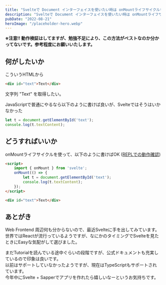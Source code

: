```yaml
---
title: "Svelteで Document インターフェイスを使いたい時は onMountライフサイクルを使うといい"
description: "Svelteで Document インターフェイスを使いたい時は onMountライフサイクルを使うといい"
pubDate: "2022-08-21"
heroImage: "/placeholder-hero.webp"
---
```


**※注意!! 動作検証はしてますが、勉強不足により、この方法がベストなのか分かってないです。参考程度にお願いいたします。**

## 何がしたいか

こういうHTMLから

```html
<div id="text">Text</div>
```

文字列 "Text" を取得したい。

JavaScriptで普通にやるなら以下のように書けば良いが、Svelteではそうはいかなかった

```js
let t = document.getElementById('text');
console.log(t.textContent);
```

## どうすればいいか

onMountライフサイクルを使って、以下のように書けばOK ([REPLでの動作確認](https://svelte.dev/repl/6ae127160841452285c1e9386ff649cf?version=3.31.2))

```html
<script>
    import { onMount } from 'svelte';
    onMount(() => {
        let t = document.getElementById('text');
        console.log(t.textContent);
    });
</script>

<div id="text">Text</div>
```

## あとがき

Web Frontend 周辺何も分からないので、最近Svelteに手を出してみています。  
世界ではReactが流行っているようですが、なにかのタイミングでSvelteを見たときにEasyな気配がして選びました。

まだTutorialを読んでいる途中ぐらいの段階ですが、公式ドキュメントも充実しているので印象は良いです。  
以前はサポートしていなかったようですが、現在はTypeScriptもサポートされています。  
今年中にSvelte + Sapperでアプリを作れたら嬉しいなーというお気持ちです。
